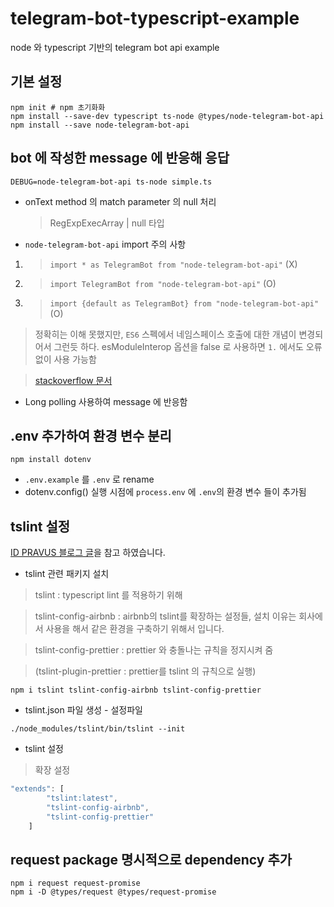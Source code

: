 # telegram-bot-typescript-example

node 와 typescript 기반의 telegram bot api example

## 기본 설정

```
npm init # npm 초기화화
npm install --save-dev typescript ts-node @types/node-telegram-bot-api
npm install --save node-telegram-bot-api
```

## bot 에 작성한 message 에 반응해 응답

```
DEBUG=node-telegram-bot-api ts-node simple.ts
```

- onText method 의 match parameter 의 null 처리
  > RegExpExecArray | null 타입
- `node-telegram-bot-api` import 주의 사항

1. > `import * as TelegramBot from "node-telegram-bot-api"` (X)
2. > `import TelegramBot from "node-telegram-bot-api"` (O)
3. > `import {default as TelegramBot} from "node-telegram-bot-api"` (O)

> 정확히는 이해 못했지만, `ES6` 스펙에서 네임스페이스 호출에 대한 개념이 변경되어서 그런듯 하다. esModuleInterop 옵션을 false 로 사용하면 `1.` 에서도 오류 없이 사용 가능함

> [stackoverflow 문서](https://stackoverflow.com/questions/49256040/a-namespace-style-import-cannot-be-called-or-constructed-and-will-cause-a-failu)

- Long polling 사용하여 message 에 반응함

## .env 추가하여 환경 변수 분리

```
npm install dotenv
```

- `.env.example` 를 `.env` 로 rename
- dotenv.config() 실행 시점에 `process.env` 에 `.env`의 환경 변수 들이 추가됨

## tslint 설정

[ID PRAVUS 블로그 글](https://pravusid.kr/javascript/2019/03/10/eslint-prettier.html)을 참고 하였습니다.

- tslint 관련 패키지 설치

> tslint : typescript lint 를 적용하기 위해

> tslint-config-airbnb : airbnb의 tslint를 확장하는 설정들, 설치 이유는 회사에서 사용을 해서 같은 환경을 구축하기 위해서 입니다.

> tslint-config-prettier : prettier 와 충돌나는 규칙을 정지시켜 줌

> (tslint-plugin-prettier : prettier를 tslint 의 규칙으로 실행)

```
npm i tslint tslint-config-airbnb tslint-config-prettier
```

- tslint.json 파일 생성 - 설정파일

```
./node_modules/tslint/bin/tslint --init
```

- tslint 설정

> 확장 설정

```js
"extends": [
        "tslint:latest",
        "tslint-config-airbnb",
        "tslint-config-prettier"
    ]
```

## request package 명시적으로 dependency 추가
```
npm i request request-promise
npm i -D @types/request @types/request-promise
```